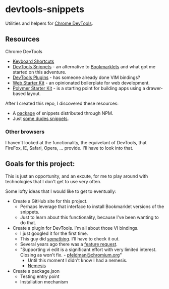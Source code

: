 # devtools-snippets

Utilities and helpers for [Chrome DevTools][devtools-snippets].

## Resources


Chrome DevTools

 * [Keyboard Shortcuts][devtools-shortcuts]
 * [DevTools Snippets][devtools-snippets] - an alternative to [Bookmarklets][bookmarklets] and what got me started on this adventure.
 * [DevTools Plugins][devtools-plugins] - has someone already done VIM bindings?
 * [Web Starter Kit][devtools-web-starter-kit] - an opinionated boilerplate for web development.
 * [Polymer Starter Kit][devtools-polymer-starter-kit] - is a starting point for building apps using a drawer-based layout.


After I created this repo, I discovered these resources:

 * A [package][npm-distributed-snippets] of snippets distributed through NPM.
 * Just [some dudes snippets][some-dudes-snippets].


### Other browsers

I haven't looked at the functionality, the equivelant of DevTools, that
FireFox, IE, Safari, Opera, ... provide.  I'll have to look into that.


## Goals for this project:

This is just an opportunity, and an excute, for me to play around with technologies
that I don't get to use very often.

Some lofty ideas that I would like to get to eventually:

 - Create a GitHub site for this project.
   - Perhaps leverage that interface to install Bookmarklet versions of the snippets.
   - Just to learn about this functionality, because I've been wanting to do that.
 - Create a plugin for DevTools.  I'm all about those VI bindings.
   - I just googled it for the first time.
   - This guy did _[something][devtools-vim-bindings]_.  I'll have to check it out.
   - Several years ago there was a [feature request][chromium-feature-request].
   - "Supporting vi edit is a significant effort with very limited interest. Closing as won't fix.  - pfeldman@chromium.org"
     - Until this moment I didn't know I had a nemesis.
     - [Nemesis](https://www.google.com/search?q=pfeldman+chromium)
 - Create a package.json
   - Testing entry point
   - Installation mechanism


[devtools-snippets]: https://developers.google.com/web/tools/chrome-devtools/snippets
[devtools-shortcuts]: https://developers.google.com/web/tools/chrome-devtools/shortcuts
[devtools-plugins]: https://developer.chrome.com/extensions/devtools
[devtools-web-starter-kit]: https://developers.google.com/web/tools/starter-kit/
[devtools-polymer-starter-kit]: https://developers.google.com/web/tools/polymer-starter-kit/
[npm-distributed-snippets]: https://github.com/bahmutov/code-snippets
[some-dudes-snippets]: https://github.com/bgrins/devtools-snippets
[bookmarklets]: https://en.wikipedia.org/wiki/Bookmarklet
[devtools-vim-bindings]: https://github.com/mllg/vim-devtools-plugin
[chromium-feature-request]: https://bugs.chromium.org/p/chromium/issues/detail?id=111516

